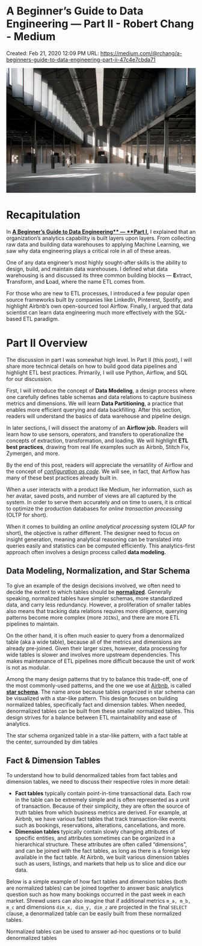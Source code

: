 # A Beginner’s Guide to Data Engineering — Part II - Robert Chang - Medium

Created: Feb 21, 2020 12:09 PM
URL: https://medium.com/@rchang/a-beginners-guide-to-data-engineering-part-ii-47c4e7cbda71

![1*BC9-kpfjCPtY-w-GOjPBDA.png](A%20Beginner%E2%80%99s%20Guide%20to%20Data%20Engineering%20%E2%80%94%20Part%20II%20-%200d2a0f7500d64f2b83f3b4e9a87c779f/1BC9-kpfjCPtY-w-GOjPBDA.png)

# Recapitulation

In **[A Beginner’s Guide to Data Engineering** — **Part I](https://medium.com/@rchang/a-beginners-guide-to-data-engineering-part-i-4227c5c457d7),** I explained that an organization’s analytics capability is built layers upon layers. From collecting raw data and building data warehouses to applying Machine Learning, we saw why data engineering plays a critical role in all of these areas.

One of any data engineer’s most highly sought-after skills is the ability to design, build, and maintain data warehouses. I defined what data warehousing is and discussed its three common building blocks — **E**xtract, **T**ransform, and **L**oad, where the name ETL comes from.

For those who are new to ETL processes, I introduced a few popular open source frameworks built by companies like LinkedIn, Pinterest, Spotify, and highlight Airbnb’s own open-sourced tool Airflow. Finally, I argued that data scientist can learn data engineering much more effectively with the SQL-based ETL paradigm.

# Part II Overview

The discussion in part I was somewhat high level. In Part II (this post), I will share more technical details on how to build good data pipelines and highlight ETL best practices. Primarily, I will use Python, Airflow, and SQL for our discussion.

First, I will introduce the concept of **Data Modeling**, a design process where one carefully defines table schemas and data relations to capture business metrics and dimensions. We will learn **Data Partitioning**, a practice that enables more efficient querying and data backfilling. After this section, readers will understand the basics of data warehouse and pipeline design.

In later sections, I will dissect the anatomy of an **Airflow job.** Readers will learn how to use sensors, operators, and transfers to operationalize the concepts of extraction, transformation, and loading. We will highlight **ETL best practices**, drawing from real life examples such as Airbnb, Stitch Fix, Zymergen, and more.

By the end of this post, readers will appreciate the versatility of Airflow and the concept of *[configuration as code](https://airflow.apache.org/#principles)*. We will see, in fact, that Airflow has many of these best practices already built in.

When a user interacts with a product like Medium, her information, such as her avatar, saved posts, and number of views are all captured by the system. In order to serve them accurately and on time to users, it is critical to optimize the production databases for *online transaction processing* (OLTP for short).

When it comes to building an *online analytical processing* system (OLAP for short), the objective is rather different. The designer need to focus on insight generation, meaning analytical reasoning can be translated into queries easily and statistics can be computed efficiently. This analytics-first approach often involves a design process called **data modeling.**

## Data Modeling, Normalization, and Star Schema

To give an example of the design decisions involved, we often need to decide the extent to which tables should be **[normalized](https://en.wikipedia.org/wiki/Database_normalization)**. Generally speaking, normalized tables have simpler schemas, more standardized data, and carry less redundancy. However, a proliferation of smaller tables also means that tracking data relations requires more diligence, querying patterns become more complex (more `JOINs`), and there are more ETL pipelines to maintain.

On the other hand, it is often much easier to query from a denormalized table (aka a wide table), because all of the metrics and dimensions are already pre-joined. Given their larger sizes, however, data processing for wide tables is slower and involves more upstream dependencies. This makes maintenance of ETL pipelines more difficult because the unit of work is not as modular.

Among the many design patterns that try to balance this trade-off, one of the most commonly-used patterns, and the one we use at [Airbnb](https://ieondemand.com/presentations/building-airbnb-s-data-culture-insights-from-5-years-of-hypergrowth?_ga=2.230925083.5245429.1516779379-1586560381.1516779379), is called **[star schema](https://en.wikipedia.org/wiki/Star_schema)**. The name arose because tables organized in star schema can be visualized with a star-like pattern. This design focuses on building normalized tables, specifically fact and dimension tables. When needed, denormalized tables can be built from these smaller normalized tables. This design strives for a balance between ETL maintainability and ease of analytics.

The star schema organized table in a star-like pattern, with a fact table at the center, surrounded by dim tables

## **Fact & Dimension Tables**

To understand how to build denormalized tables from fact tables and dimension tables, we need to discuss their respective roles in more detail:

- **Fact tables** typically contain point-in-time transactional data. Each row in the table can be extremely simple and is often represented as a unit of transaction. Because of their simplicity, they are often the source of truth tables from which business metrics are derived. For example, at Airbnb, we have various fact tables that track transaction-like events such as bookings, reservations, alterations, cancellations, and more.
- **Dimension tables** typically contain slowly changing attributes of specific entities, and attributes sometimes can be organized in a hierarchical structure. These attributes are often called “dimensions”, and can be joined with the fact tables, as long as there is a foreign key available in the fact table. At Airbnb, we built various dimension tables such as users, listings, and markets that help us to slice and dice our data.

Below is a simple example of how fact tables and dimension tables (both are normalized tables) can be joined together to answer basic analytics question such as how many bookings occurred in the past week in each market. Shrewd users can also imagine that if additional metrics `m_a, m_b, m_c` and dimensions `dim_x, dim_y, dim_z` are projected in the final `SELECT` clause, a denormalized table can be easily built from these normalized tables.

Normalized tables can be used to answer ad-hoc questions or to build denormalized tables